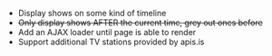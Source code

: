 * Display shows on some kind of timeline
* ~~Only display shows AFTER the current time, grey out ones before~~
* Add an AJAX loader until page is able to render
* Support additional TV stations provided by apis.is
